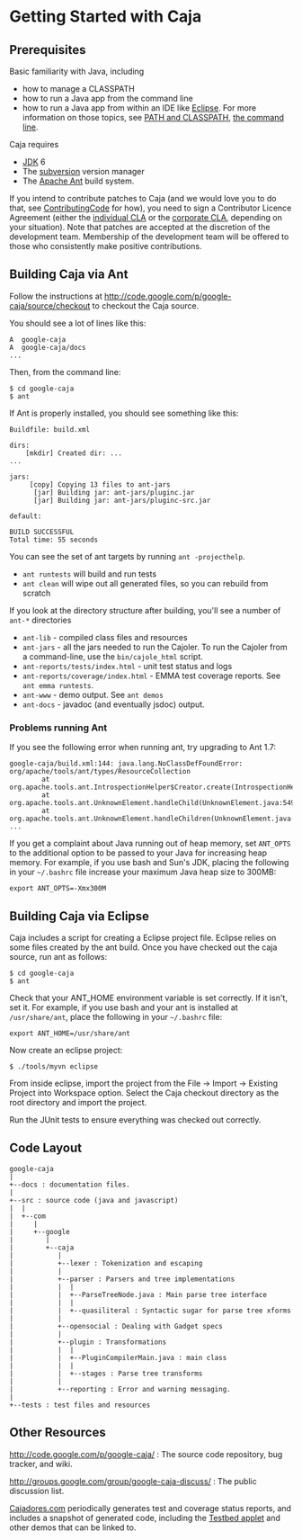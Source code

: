 # Getting Started with Caja #

## Prerequisites ##

Basic familiarity with Java, including
  * how to manage a CLASSPATH
  * how to run a Java app from the command line
  * how to run a Java app from within an IDE like [Eclipse](http://www.eclipse.org/downloads/).
For more information on those topics, see [PATH and CLASSPATH](http://java.sun.com/docs/books/tutorial/essential/environment/paths.html), [the command line](http://java.sun.com/docs/books/tutorial/essential/environment/cmdLineArgs.html).

Caja requires
  * [JDK](http://java.sun.com/javase/downloads/index.jsp) 6
  * The [subversion](http://subversion.tigris.org/project_packages.html) version manager
  * The [Apache Ant](http://ant.apache.org/manual/install.html) build system.

If you intend to contribute patches to Caja (and we would love you to do that, see [ContributingCode](ContributingCode.md) for how), you need to sign a Contributor Licence Agreement (either the [individual CLA](http://code.google.com/legal/individual-cla-v1.0.html) or the [corporate CLA](http://code.google.com/legal/corporate-cla-v1.0.html), depending on your situation). Note that patches are accepted at the discretion of the development team. Membership of the development team will be offered to those who consistently make positive contributions.

## Building Caja via Ant ##

Follow the instructions at http://code.google.com/p/google-caja/source/checkout to checkout the Caja source.

You should see a lot of lines like this:
```
A  google-caja
A  google-caja/docs
...
```

Then, from the command line:
```
$ cd google-caja
$ ant
```

If Ant is properly installed, you should see something like this:
```
Buildfile: build.xml

dirs:
    [mkdir] Created dir: ...
...

jars:
     [copy] Copying 13 files to ant-jars
      [jar] Building jar: ant-jars/pluginc.jar
      [jar] Building jar: ant-jars/pluginc-src.jar

default:

BUILD SUCCESSFUL
Total time: 55 seconds
```

You can see the set of ant targets by running `ant -projecthelp`.
  * `ant runtests` will build and run tests
  * `ant clean` will wipe out all generated files, so you can rebuild from scratch

If you look at the directory structure after building, you'll see a
number of `ant-*` directories
  * `ant-lib` - compiled class files and resources
  * `ant-jars` - all the jars needed to run the Cajoler.  To run the Cajoler from a command-line, use the `bin/cajole_html` script.
  * `ant-reports/tests/index.html` - unit test status and logs
  * `ant-reports/coverage/index.html` - EMMA test coverage reports.  See `ant emma runtests`.
  * `ant-www` - demo output.  See `ant demos`
  * `ant-docs` - javadoc (and eventually jsdoc) output.

### Problems running Ant ###

If you see the following error when running ant, try upgrading to Ant 1.7:
```
google-caja/build.xml:144: java.lang.NoClassDefFoundError: org/apache/tools/ant/types/ResourceCollection
        at org.apache.tools.ant.IntrospectionHelper$Creator.create(IntrospectionHelper.java:1166)
        at org.apache.tools.ant.UnknownElement.handleChild(UnknownElement.java:549)
        at org.apache.tools.ant.UnknownElement.handleChildren(UnknownElement.java:326)
...
```

If you get a complaint about Java running out of heap memory, set `ANT_OPTS` to the additional option to be passed to your Java for increasing heap memory. For example, if you use bash and Sun's JDK, placing the following in your `~/.bashrc` file increase your maximum Java heap size to 300MB:

```
export ANT_OPTS=-Xmx300M
```

## Building Caja via Eclipse ##

Caja includes a script for creating a Eclipse project file.  Eclipse relies on some files created by the ant build. Once you have checked out the caja source, run ant as follows:

```
$ cd google-caja
$ ant
```

Check that your ANT\_HOME environment variable is set correctly.  If it isn't, set it. For example, if you use bash and your ant is installed at `/usr/share/ant`, place the following in your `~/.bashrc` file:

```
export ANT_HOME=/usr/share/ant
```

Now create an eclipse project:

```
$ ./tools/myvn eclipse
```

From inside eclipse, import the project from the File -> Import -> Existing Project into Workspace option.  Select the Caja checkout directory as the root directory and import the project.

Run the JUnit tests to ensure everything was checked out correctly.

## Code Layout ##

```
google-caja
|
+--docs : documentation files.
|
+--src : source code (java and javascript)
|  |
|  +--com
|     |
|     +--google
|        |
|        +--caja
|           |
|           +--lexer : Tokenization and escaping
|           |
|           +--parser : Parsers and tree implementations
|           |  |
|           |  +--ParseTreeNode.java : Main parse tree interface
|           |  |
|           |  +--quasiliteral : Syntactic sugar for parse tree xforms
|           |
|           +--opensocial : Dealing with Gadget specs
|           |
|           +--plugin : Transformations
|           |  |
|           |  +--PluginCompilerMain.java : main class
|           |  |
|           |  +--stages : Parse tree transforms
|           |
|           +--reporting : Error and warning messaging.
|
+--tests : test files and resources
```

## Other Resources ##

http://code.google.com/p/google-caja/ : The source code repository, bug
tracker, and wiki.

http://groups.google.com/group/google-caja-discuss/ : The public
discussion list.

[Cajadores.com](http://www.cajadores.com/) periodically generates test
and coverage status reports, and includes a snapshot of generated
code, including the
[Testbed applet](http://www.cajadores.com/demos/testbed/index.html) and other demos that can be linked to.